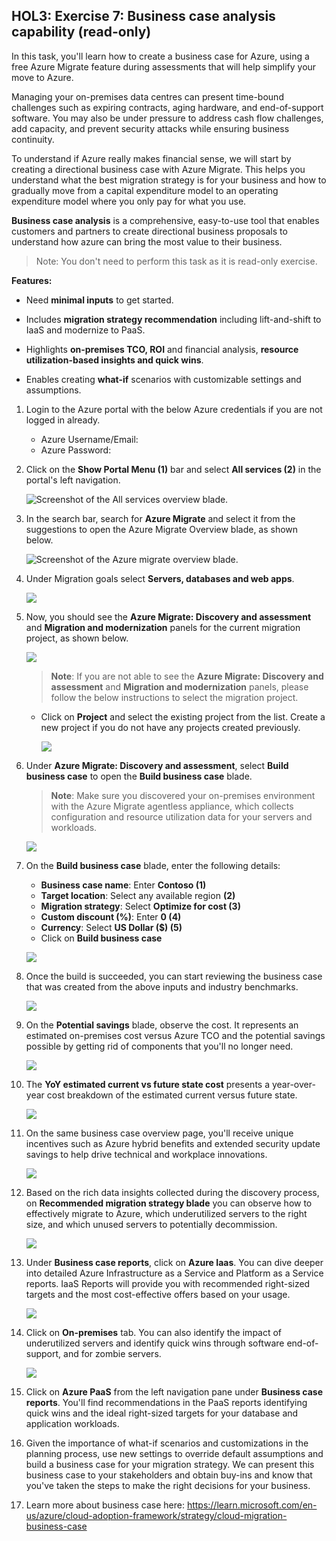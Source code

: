 ## HOL3: Exercise 7: Business case analysis capability (read-only)

In this task, you'll learn how to create a business case for Azure, using a free Azure Migrate feature during assessments that will help simplify your move to Azure.

Managing your on-premises data centres can present time-bound challenges such as expiring contracts, aging hardware, and end-of-support software. You may also be under pressure to address cash flow challenges, add capacity, and prevent security attacks while ensuring business continuity.

To understand if Azure really makes financial sense, we will start by creating a directional business case with Azure Migrate. This helps you understand what the best migration strategy is for your business and how to gradually move from a capital expenditure model to an operating expenditure model where you only pay for what you use.

**Business case analysis** is a comprehensive, easy-to-use tool that enables customers and partners to create directional business proposals to understand how azure can bring the most value to their business.

> Note: You don't need to perform this task as it is read-only exercise.

**Features:**

- Need **minimal inputs** to get started.

- Includes **migration strategy recommendation** including lift-and-shift to IaaS and modernize to PaaS.

- Highlights **on-premises TCO, ROI** and financial analysis, **resource utilization-based insights and quick wins**.

- Enables creating **what-if** scenarios with customizable settings and assumptions.



1. Login to the Azure portal with the below Azure credentials if you are not logged in already.

    * Azure Username/Email: <inject key="AzureAdUserEmail"></inject> 
    * Azure Password: <inject key="AzureAdUserPassword"></inject>

2. Click on the **Show Portal Menu (1)** bar and select **All services (2)** in the portal's left navigation.
 
    ![Screenshot of the All services overview blade.](Images/Allservices.png)

3. In the search bar, search for **Azure Migrate** and select it from the suggestions to open the Azure Migrate Overview blade, as shown below. 
 
    ![Screenshot of the Azure migrate overview blade.](Images/Azmigrate.png)

4. Under Migration goals select **Servers, databases and web apps**.

    ![](Images/azuremigrate-1.png)

5. Now, you should see the **Azure Migrate: Discovery and assessment** and **Migration and modernization** panels for the current migration project, as shown below.

    ![](Images/MicrosoftTeams-image%20(5).png)
    
    >**Note**: If you are not able to see the **Azure Migrate: Discovery and assessment** and **Migration and modernization** panels, please follow the below instructions to select the migration project.

     - Click on **Project** and select the existing project from the list. Create a new project if you do not have any projects created previously.

        ![](Images/upd-E1T1S5_1.png)
        
6. Under **Azure Migrate: Discovery and assessment**, select **Build business case** to open the **Build business case** blade. 

    >**Note**: Make sure you discovered your on-premises environment with the Azure Migrate agentless appliance, which collects configuration and resource utilization data for your servers and workloads.

     ![](Images/azure_migrate1.png)
    
7. On the **Build business case** blade, enter the following details:
   
   - **Business case name**: Enter **Contoso (1)**
   - **Target location**: Select any available region **(2)**
   - **Migration strategy**: Select **Optimize for cost (3)**
   - **Custom discount (%)**: Enter **0 (4)**
   - **Currency**: Select **US Dollar ($) (5)**
   - Click on **Build business case**

     
    
    ![](Images/azure_migrate2.png)
   
8. Once the build is succeeded, you can start reviewing the business case that was created from the above inputs and industry benchmarks.

     ![](Images/azure_migrate3.png)
   
9. On the **Potential savings** blade, observe the cost. It represents an estimated on-premises cost versus Azure TCO and the potential savings possible by getting rid of components that you'll no longer need. 

     ![](Images/azure_migrate4.png)
   
10. The **YoY estimated current vs future state cost** presents a year-over-year cost breakdown of the estimated current versus future state.

      ![](Images/azure_migrate5.png)
    
11. On the same business case overview page, you'll receive unique incentives such as Azure hybrid benefits and extended security update savings to help drive technical and workplace innovations.

     ![](Images/azure_migrate6.png)
    
12. Based on the rich data insights collected during the discovery process, on **Recommended migration strategy blade** you can observe how to effectively migrate to Azure, which underutilized servers to the right size, and which unused servers to potentially decommission.

     ![](Images/azure_migrate7.png)
   
13. Under **Business case reports**, click on **Azure Iaas**. You can dive deeper into detailed Azure Infrastructure as a Service and Platform as a Service reports. IaaS Reports will provide you with recommended right-sized targets and the most cost-effective offers based on your usage.

     ![](Images/azure_migrate8.png)

14. Click on **On-premises** tab. You can also identify the impact of underutilized servers and identify quick wins through software end-of-support, and for zombie servers.

      ![](Images/azure_migrate9.png)

15. Click on **Azure PaaS** from the left navigation pane under **Business case reports**. You'll find recommendations in the PaaS reports identifying quick wins and the ideal right-sized targets for your database and application workloads.

16. Given the importance of what-if scenarios and customizations in the planning process, use new settings to override default assumptions and build a business case for your migration strategy. We can present this business case to your stakeholders and obtain buy-ins and know that you've taken the steps to make the right decisions for your business.
     
17. Learn more about business case here: https://learn.microsoft.com/en-us/azure/cloud-adoption-framework/strategy/cloud-migration-business-case
